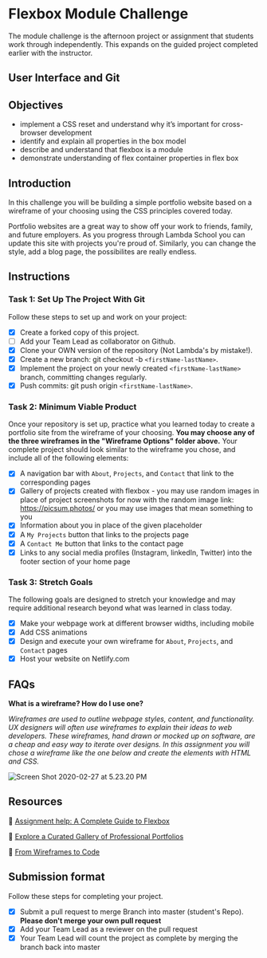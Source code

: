 # Flexbox Module Challenge

The module challenge is the afternoon project or assignment that students work through independently. This expands on the guided project completed earlier with the instructor.

## User Interface and Git

## Objectives

- implement a CSS reset and understand why it’s important for cross-browser development
- identify and explain all properties in the box model
- describe and understand that flexbox is a module
- demonstrate understanding of flex container properties in flex box

## Introduction

In this challenge you will be building a simple portfolio website based on a wireframe of your choosing using the CSS principles covered today.

Portfolio websites are a great way to show off your work to friends, family, and future employers. As you progress through Lambda School you can update this site with projects you're proud of. Similarly, you can change the style, add a blog page, the possibilites are really endless.

## Instructions

### Task 1: Set Up The Project With Git

Follow these steps to set up and work on your project:

- [X] Create a forked copy of this project.
- [ ] Add your Team Lead as collaborator on Github.
- [X] Clone your OWN version of the repository (Not Lambda's by mistake!).
- [X] Create a new branch: git checkout -b `<firstName-lastName>`.
- [X] Implement the project on your newly created `<firstName-lastName>` branch, committing changes regularly.
- [X] Push commits: git push origin `<firstName-lastName>`.
 
### Task 2: Minimum Viable Product

Once your repository is set up, practice what you learned today to create a portfolio site from the wireframe of your choosing. **You may choose any of the three wireframes in the "Wireframe Options" folder above.** Your complete project should look similar to the wireframe you chose, and include all of the following elements:

- [X]  A navigation bar with `About`, `Projects`, and `Contact` that link to the corresponding pages
- [X]  Gallery of projects created with flexbox - you may use random images in place of project screenshots for now with the random image link: https://picsum.photos/ or you may use images that mean something to you
- [X]  Information about you in place of the given placeholder
- [X]  A `My Projects` button that links to the projects page
- [X]  A `Contact Me` button that links to the contact page
- [X]  Links to any social media profiles (Instagram, linkedIn, Twitter) into the footer section of your home page

### Task 3: Stretch Goals

The following goals are designed to stretch your knowledge and may require additional research beyond what was learned in class today.

- [X] Make your webpage work at different browser widths, including mobile
- [X] Add CSS animations
- [X] Design and execute your own wireframe for `About`, `Projects`, and `Contact` pages
- [X] Host your website on Netlify.com

## FAQs

**What is a wireframe? How do I use one?**

*Wireframes are used to outline webpage styles, content, and functionality. UX designers will often use wireframes to explain their ideas to web developers. These wireframes, hand drawn or mocked up on software, are a cheap and easy way to iterate over designs. In this assignment you will chose a wireframe like the one below and create the elements with HTML and CSS.*

![Screen Shot 2020-02-27 at 5.23.20 PM](https://i.imgur.com/b3riE65.png)

## Resources

👋 [Assignment help: A Complete Guide to Flexbox](https://css-tricks.com/snippets/css/a-guide-to-flexbox/)

👀 [Explore a Curated Gallery of Professional Portfolios](https://wpamelia.com/portfolio-websites/#webdev)

🌼 [From Wireframes to Code](https://www.uxmatters.com/mt/archives/2010/12/from-wireframes-to-code-part-i.php)

## Submission format

Follow these steps for completing your project.

- [X] Submit a pull request to merge <firstName-lastName> Branch into master (student's  Repo). **Please don't merge your own pull request**
- [X] Add your Team Lead as a reviewer on the pull request
- [X] Your Team Lead will count the project as complete by merging the branch back into master
